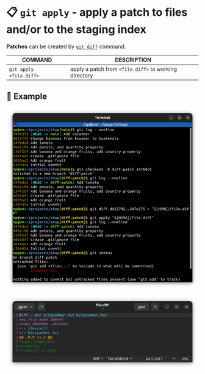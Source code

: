 # 📋 `git apply` - apply a patch to files and/or to the staging index

**Patches** can be created by [`git diff`](GIT-DIFF.md) command.

| COMMAND                 | DESCRIPTION                                           |
| ----------------------- | ----------------------------------------------------- |
| `git apply <file.diff>` | apply a patch from `<file.diff>` to working directory |

## 📌 Example

![](images/git-apply.png)

![](images/git-apply-file-diff.png)